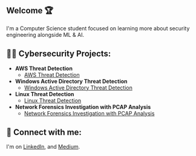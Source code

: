 ## Welcome 🏆

I'm a Computer Science student focused on learning more about security engineering alongside ML & AI.

<h2>👨‍💻 Cybersecurity Projects:</h2>

- <b>AWS Threat Detection </b>
  - [AWS Threat Detection](https://github.com/MadebySiris/AWS-Threat-Detection)
- <b>Windows Active Directory Threat Detection </b>
  - [Windows Active Directory Threat Detection](https://github.com/MadebySiris/Windows-Active-Directory-Detection)
- <b>Linux Threat Detection </b>
  - [Linux Threat Detection](https://github.com/MadebySiris/Linux-Threat-Detection/)
- <b> Network Forensics Investigation with PCAP Analysis </b>
  - [Network Forensics Investigation with PCAP Analysis](https://github.com/MadebySiris/Network-Forensics)
 

<h2> 🤳 Connect with me:</h2>

I'm on [LinkedIn](https://www.linkedin.com/in/siris-st-victor-a42329260/), and [Medium](https://medium.com/@sst.victor05).



  

<!--
MadebySiris/MadebySiris is a ✨ special ✨ repository because its `README.md` (this file) appears on your GitHub profile.
You can click the Preview link to take a look at your changes.

- 👋 Hi, I’m Siris, a computer science student from LI, NY
- 👀 I’m interested in Threat research and detection
- 🌱 I’m currently learning terraform and AWS along with web application security
- 📫 I'm easiest to reach @ sst.victor05@gmail.com
-  I'm open to collaborating on Cloud Based Projects, Security Engineering, Threat Detection content, Home Labs, & more.
-->





